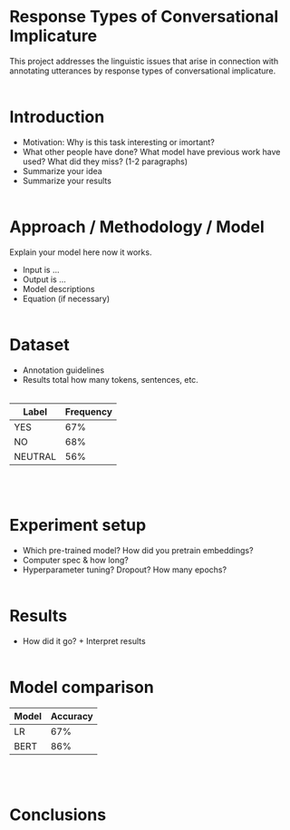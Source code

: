 # Response Types of Conversational Implicature
This project addresses the linguistic issues that arise in connection with annotating utterances by response types of conversational implicature.
<br/><br/>

# Introduction
 - Motivation: Why is this task interesting or imortant?
 - What other people have done? What model have previous work have used? What did they miss? (1-2 paragraphs)
 - Summarize your idea
 - Summarize your results
<br/><br/>

# Approach / Methodology / Model
Explain your model here now it works.
 - Input is ...
 - Output is ...
 - Model descriptions
 - Equation (if necessary)
<br/><br/>

# Dataset
 - Annotation guidelines
 - Results total how many tokens, sentences, etc.
<br/><br/>

| Label | Frequency |
|-------| ------------ |
| YES | 67% |
| NO | 68% |
| NEUTRAL | 56% |

<br/><br/>

# Experiment setup
 - Which pre-trained model? How did you pretrain embeddings?
 - Computer spec & how long?
 - Hyperparameter tuning? Dropout? How many epochs?
<br/><br/>

# Results
 - How did it go? + Interpret results
<br/><br/>

# Model comparison
| Model | Accuracy |
| -------- | --------- |
| LR | 67% |
| BERT | 86% |

<br/><br/>

# Conclusions

